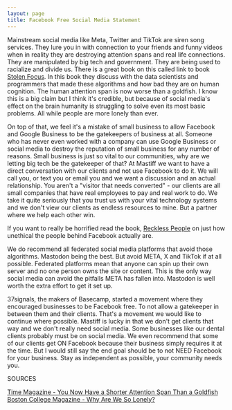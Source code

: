 ```yaml
---
layout: page
title: Facebook Free Social Media Statement
---
```

Mainstream social media like Meta, Twitter and TikTok are siren song services. They lure you in with connection to your friends and funny videos when in reality they are destroying attention spans and real life connections. They are manipulated by big tech and government. They are being used to racialize and divide us. There is a great book on this called link to book [Stolen Focus](https://bookshop.org/p/books/stolen-focus-why-you-can-t-pay-attention-and-how-to-think-deeply-again-johann-hari/16895371?ean=9780593138533&next=t). In this book they discuss with the data scientists and programmers that made these algorithms and how bad they are on human cognition. The human attention span is now worse than a goldfish. I know this is a big claim but I think it's credible, but because of social media's effect on the brain humanity is struggling to solve even its most basic problems. All while people are more lonely than ever. 

On top of that, we feel it's a mistake of small business to allow Facebook and Google Business to be the gatekeepers of business at all. Someone who has never even worked with a company can use Google Business or social media to destroy the reputation of small business for any number of reasons. Small business is just so vital to our communities, why are we letting big tech be the gatekeeper of that? At Mastiff we want to have a direct conversation with our clients and not use Facebook to do it. We will call you, or text you or email you and we want a discussion and an actual relationship. You aren't a "visitor that needs converted" - our clients are all small companies that have real employees to pay and real work to do. We take it quite seriously that you trust us with your vital technology systems and we don't view our clients as endless resources to mine. But a partner where we help each other win.

If you want to really be horrified read the book, [Reckless People](https://bookshop.org/p/books/reckless-people-a-tale-of-ambition-betrayal-and-the-cost-of-success/8532a8538082d798?ean=9798314556535&next=t) on just how unethical the people behind Facebook actually are.

We do recommend all federated social media platforms that avoid those algorithms. Mastodon being the best. But avoid META, X and TikTok if at all possible. Federated platforms mean that anyone can spin up their own server and no one person owns the site or content. This is the only way social media can avoid the pitfalls META has fallen into. Mastodon is well worth the extra effort to get it set up.

37signals, the makers of Basecamp, started a movement where they encouraged businesses to be Facebook free. To not allow a gatekeeper in between them and their clients. That's a movement we would like to continue where possible. Mastiff is lucky in that we don't get clients that way and we don't really need social media. Some businesses like our dental clients probably must be on social media. We even recommend that some of our clients get ON Facebook because their business simply requires it at the time. But I would still say the end goal should be to not NEED Facebook for your business. Stay as independent as possible, your community needs you.

SOURCES

[Time Magazine - You Now Have a Shorter Attention Span Than a Goldfish](https://time.com/3858309/attention-spans-goldfish/)
[Boston College Magazine - Why Are We So Lonely?](https://www.bc.edu/bc-web/sites/bc-magazine/winter-2024-issue/features/why-are-we-so-lonely-.html)